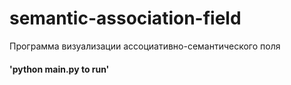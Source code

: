 # semantic-association-field
Программа визуализации ассоциативно-семантического поля
#### 'python main.py to run'

